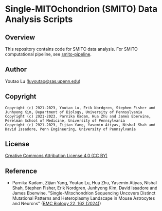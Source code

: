 # Single-MITOchondrion (SMITO) Data Analysis Scripts
## Overview
This repository contains code for SMITO data analysis.
For SMITO computational pipeline, see [smito-pipeline](https://github.com/kimpenn/smito-pipeline).

## Author
Youtao Lu (<luyoutao@sas.upenn.edu>)

## Copyright
```
Copyright (c) 2021-2023, Youtao Lu, Erik Nordgren, Stephen Fisher and Junhyong Kim, Department of Biology, University of Pennsylvania
Copyright (c) 2021-2023, Parnika Kadam, Hua Zhu and James Eberwine, Perelman School of Medicine, University of Pennsylvania
Copyright (c) 2021-2023, Zijian Yang, Yasemin Atiyas, Nishal Shah and David Issadore, Penn Engineering, University of Pennsylvania
```

## License
[Creative Commons Attribution License 4.0 (CC BY)](https://creativecommons.org/licenses/by/4.0/)

## Reference
* Parnika Kadam, Zijian Yang, Youtao Lu, Hua Zhu, Yasemin Atiyas, Nishal Shah, Stephen Fisher, Erik Nordgren, Junhyong Kim, David Issadore and James Eberwine. "Single-Mitochondrion Sequencing Uncovers Distinct Mutational Patterns and Heteroplasmy Landscape in Mouse Astrocytes and Neurons" ([BMC Biology 22, 162 (2024)](https://doi.org/10.1186/s12915-024-01953-7))
